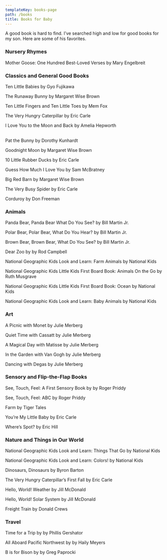 ```yaml
---
templateKey: books-page
path: /books
title: Books for Baby
---
```

A good book is hard to find. I’ve searched high and low for good books for my son. Here are some of his favorites.  

### Nursery Rhymes

Mother Goose: One Hundred Best-Loved Verses by Mary Engelbreit

### Classics and General Good Books

Ten Little Babies by Gyo Fujikawa

The Runaway Bunny by Margaret Wise Brown

Ten Little Fingers and Ten Little Toes by Mem Fox

The Very Hungry Caterpillar by Eric Carle

I Love You to the Moon and Back by Amelia Hepworth

\
Pat the Bunny by Dorothy Kunhardt

Goodnight Moon by Margaret Wise Brown

10 Little Rubber Ducks by Eric Carle

Guess How Much I Love You by Sam McBratney 

Big Red Barn by Margaret Wise Brown

The Very Busy Spider by Eric Carle

Corduroy by Don Freeman

### Animals

Panda Bear, Panda Bear What Do You See? by Bill Martin Jr.

Polar Bear, Polar Bear, What Do You Hear? by Bill Martin Jr.

Brown Bear, Brown Bear, What Do You See? by Bill Martin Jr. 

Dear Zoo by by Rod Campbell

National Geographic Kids Look and Learn: Farm Animals by National Kids

National Geographic Kids Little Kids First Board Book: Animals On the Go by Ruth Musgrave 

National Geographic Kids Little Kids First Board Book: Ocean by National Kids

National Geographic Kids Look and Learn: Baby Animals by National Kids

### Art

A Picnic with Monet by Julie Merberg

Quiet Time with Cassatt by Julie Merberg

A Magical Day with Matisse by Julie Merberg

In the Garden with Van Gogh by Julie Merberg

Dancing with Degas by Julie Merberg

### Sensory and Flip-the-Flap Books

See, Touch, Feel: A First Sensory Book by by Roger Priddy

See, Touch, Feel: ABC by Roger Priddy

Farm by Tiger Tales

You’re My Little Baby by Eric Carle

Where’s Spot? by Eric Hill

### Nature and Things in Our World

National Geographic Kids Look and Learn: Things That Go by National Kids

National Geographic Kids Look and Learn: Colors! by National Kids

Dinosaurs, Dinosaurs by Byron Barton

The Very Hungry Caterpillar’s First Fall by Eric Carle

Hello, World! Weather by Jill McDonald

Hello, World! Solar System by Jill McDonald

Freight Train by Donald Crews

### Travel

Time for a Trip by by Phillis Gershator

All Aboard Pacific Northwest by by Haily Meyers 

B is for Bison by by Greg Paprocki